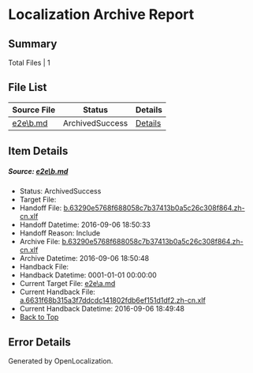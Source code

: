 # <a name='report-top'></a> Localization Archive Report

## Summary
 Total Files | 1

## File List
 Source File | Status | Details 
 ----------- | ------ | ------- 
 [e2e\b.md](https://github.com/OpenLocalizationTestOrg/ol-test0/blob/c41fc5ad85d27ae85afda87046d2f06f2cce2778/e2e/b.md) | ArchivedSuccess | [Details](#4de237c1bce906db94b7aa75e68fe0591fa89ec52)

## Item Details
##### <a name='4de237c1bce906db94b7aa75e68fe0591fa89ec52'></a> Source: [e2e\b.md](https://github.com/OpenLocalizationTestOrg/ol-test0/blob/c41fc5ad85d27ae85afda87046d2f06f2cce2778/e2e/b.md)
* Status: ArchivedSuccess
* Target File: 
* Handoff File: [b.63290e5768f688058c7b37413b0a5c26c308f864.zh-cn.xlf](https://github.com/OpenLocalizationTestOrg/ol-test0-handoff/blob/d87c82c6b3f38e6c9057a038a057b0712d9ea260/ol-handoff/OpenLocalizationTestOrg/ol-test0-zhcn/ci/ht/b.63290e5768f688058c7b37413b0a5c26c308f864.zh-cn.xlf)
* Handoff Datetime: 2016-09-06 18:50:33
* Handoff Reason: Include
* Archive File: [b.63290e5768f688058c7b37413b0a5c26c308f864.zh-cn.xlf](https://github.com/OpenLocalizationTestOrg/ol-test0-handoff/blob/59644eb5b6fcf9f8293151a69633be00dd708bdc/ol-archive/OpenLocalizationTestOrg/ol-test0-zhcn/ci/ht/b.63290e5768f688058c7b37413b0a5c26c308f864.zh-cn.xlf)
* Archive Datetime: 2016-09-06 18:50:48
* Handback File: 
* Handback Datetime: 0001-01-01 00:00:00
* Current Target File: [e2e\a.md](https://github.com/OpenLocalizationTestOrg/ol-test0-zhcn/blob/56f79c31f43e6c1ba68c4a0eaede7c89a4bd2f2e/e2e/a.md)
* Current Handback File: [a.6631f68b315a3f7ddcdc141802fdb6ef151d1df2.zh-cn.xlf](https://github.com/OpenLocalizationTestOrg/ol-test0-handback/blob/936ba54cc60dffafae03e1463ee5165d7ebc7c2a/ol-handback/OpenLocalizationTestOrg/ol-test0-zhcn/ci/ht/a.6631f68b315a3f7ddcdc141802fdb6ef151d1df2.zh-cn.xlf)
* Current Handback Datetime: 2016-09-06 18:49:48
* [Back to Top](#report-top)


## Error Details

Generated by OpenLocalization.
